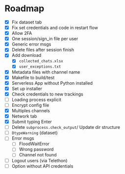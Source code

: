 # Roadmap

- [x] Fix dataset tab
- [x] Fix set credentials and code in restart flow
- [x] Allow 2FA
- [x] One session/sign_in file per user
- [x] Generic error msgs
- [x] Delete files after session finish
- [x] Add download
    - [x] `collected_chats.xlsx`
    - [x] `user_exceptions.txt`
- [x] Metadata files with channel name
- [x] Makefile to build/test
- [x] Serverless App without Python installed
- [x] Set up installer
- [x] Check credentials to new trackings
- [ ] Loading process explicit
- [ ] Encrypt config file
- [x] Multiples channels
- [x] Network tab
- [x] Submit typing Enter
- [ ] Delete `subprocess.check_output`/ Update dir structure
- [ ] `DtypeWarning` (dataset)
- [ ] Error msgs
    - [ ] FloodWaitError
    - [ ] Wrong password
    - [ ] Channel not found
- [ ] Logout users (via Telethon)
- [ ] Option without API credentials

